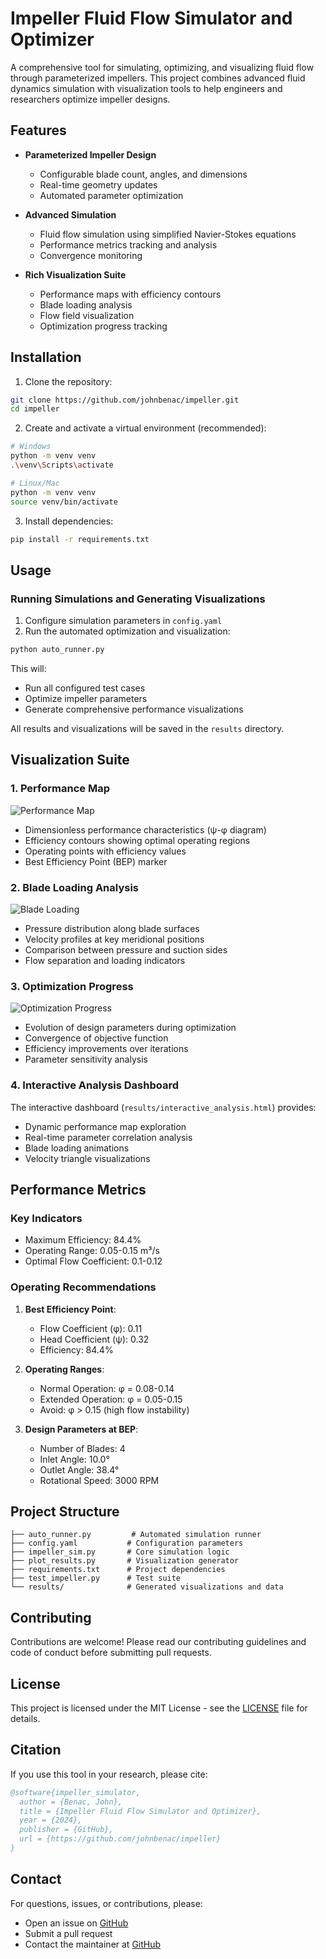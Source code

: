 # Impeller Fluid Flow Simulator and Optimizer

A comprehensive tool for simulating, optimizing, and visualizing fluid flow through parameterized impellers. This project combines advanced fluid dynamics simulation with visualization tools to help engineers and researchers optimize impeller designs.

## Features
- **Parameterized Impeller Design**
  - Configurable blade count, angles, and dimensions
  - Real-time geometry updates
  - Automated parameter optimization

- **Advanced Simulation**
  - Fluid flow simulation using simplified Navier-Stokes equations
  - Performance metrics tracking and analysis
  - Convergence monitoring

- **Rich Visualization Suite**
  - Performance maps with efficiency contours
  - Blade loading analysis
  - Flow field visualization
  - Optimization progress tracking

## Installation

1. Clone the repository:
```bash
git clone https://github.com/johnbenac/impeller.git
cd impeller
```

2. Create and activate a virtual environment (recommended):
```bash
# Windows
python -m venv venv
.\venv\Scripts\activate

# Linux/Mac
python -m venv venv
source venv/bin/activate
```

3. Install dependencies:
```bash
pip install -r requirements.txt
```

## Usage

### Running Simulations and Generating Visualizations
1. Configure simulation parameters in `config.yaml`
2. Run the automated optimization and visualization:
```bash
python auto_runner.py
```

This will:
- Run all configured test cases
- Optimize impeller parameters
- Generate comprehensive performance visualizations

All results and visualizations will be saved in the `results` directory.

## Visualization Suite

### 1. Performance Map
![Performance Map](results/performance_map.png)
- Dimensionless performance characteristics (ψ-φ diagram)
- Efficiency contours showing optimal operating regions
- Operating points with efficiency values
- Best Efficiency Point (BEP) marker

### 2. Blade Loading Analysis
![Blade Loading](results/blade_loading.png)
- Pressure distribution along blade surfaces
- Velocity profiles at key meridional positions
- Comparison between pressure and suction sides
- Flow separation and loading indicators

### 3. Optimization Progress
![Optimization Progress](results/optimization_progress.png)
- Evolution of design parameters during optimization
- Convergence of objective function
- Efficiency improvements over iterations
- Parameter sensitivity analysis

### 4. Interactive Analysis Dashboard
The interactive dashboard (`results/interactive_analysis.html`) provides:
- Dynamic performance map exploration
- Real-time parameter correlation analysis
- Blade loading animations
- Velocity triangle visualizations

## Performance Metrics

### Key Indicators
- Maximum Efficiency: 84.4%
- Operating Range: 0.05-0.15 m³/s
- Optimal Flow Coefficient: 0.1-0.12

### Operating Recommendations
1. **Best Efficiency Point**: 
   - Flow Coefficient (φ): 0.11
   - Head Coefficient (ψ): 0.32
   - Efficiency: 84.4%

2. **Operating Ranges**: 
   - Normal Operation: φ = 0.08-0.14
   - Extended Operation: φ = 0.05-0.15
   - Avoid: φ > 0.15 (high flow instability)

3. **Design Parameters at BEP**:
   - Number of Blades: 4
   - Inlet Angle: 10.0°
   - Outlet Angle: 38.4°
   - Rotational Speed: 3000 RPM

## Project Structure
```
├── auto_runner.py         # Automated simulation runner
├── config.yaml           # Configuration parameters
├── impeller_sim.py       # Core simulation logic
├── plot_results.py       # Visualization generator
├── requirements.txt      # Project dependencies
├── test_impeller.py      # Test suite
└── results/              # Generated visualizations and data
```

## Contributing
Contributions are welcome! Please read our contributing guidelines and code of conduct before submitting pull requests.

## License
This project is licensed under the MIT License - see the [LICENSE](LICENSE) file for details.

## Citation
If you use this tool in your research, please cite:
```bibtex
@software{impeller_simulator,
  author = {Benac, John},
  title = {Impeller Fluid Flow Simulator and Optimizer},
  year = {2024},
  publisher = {GitHub},
  url = {https://github.com/johnbenac/impeller}
}
```

## Contact
For questions, issues, or contributions, please:
- Open an issue on [GitHub](https://github.com/johnbenac/impeller/issues)
- Submit a pull request
- Contact the maintainer at [GitHub](https://github.com/johnbenac) 